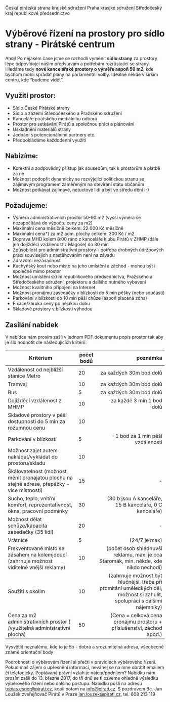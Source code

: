 Česká pirátská strana
krajské sdružení Praha
krasjké sdružení Středočeský kraj
republikové předsednictvo

Výběrové řízení na prostory pro sídlo strany - Pirátské centrum
========================

Ahoj!
Po nějakém čase jsme se rozhodli vyměnit **sídlo strany** za prostory lépe odpovídajcí našim představám a potřebám rozrůstající se strany. Hledáme tedy **nové kancelářské prostory o výměře aspoň 50 m2**, kde bychom mohli spřádat plány na parlamentní volby. Ideálně někde v širším centru, kde “budeme vidět”. 

## Využití prostor:
* Sídlo České Pirátské strany
* Sídlo a zázemí Středočeského a Pražského sdružení
* Kanceláře pirátského mediálního odboru
* Prostor pro setkávání Pirátů a společnou práci a plánování
* Uskladnění materiálů strany 
* Jednání s potencionálními partnery etc.
* Předpokládáme každodenní využití 

## Nabízíme:
* Korektní a zodpovědný přístup jak sousedům, tak k prostorům a platbě za ně
* Možnost podopřit dynamicky se rozvýjející politickou stranu se zajímavým programem zaměřeným na otevírání státu občanům
* Možnost potkávat zajímavé, netuctové lidi a být ve středu dění :-)

## Požadujeme:
* Výměra administrativních prostor 50-90 m2 (vyšší výměra se nezapočítává do výpočtu ceny za m2) 
* Maximální cena měsíčně celkem: 22 000 Kč měsíčně
* Maximální cena*) za m2 adm. plochy celkem: 300 Kč / m2
* Doprava MHD kolem 8:00 ráno z kanceláře klubu Pirátů v ZHMP (dále jen dojížděcí vzdálenost z Magoše) do 30 min
* Způsobilost pro administrativní prostory - potřeba drobných údržbových prací souvisejích s nastěhováním není na závadu
* Zdravotní nezávadnost
* Kuchyňský kout nebo místo na jeho umístění a záchod - mohou být i společné mimo prostor
* Možnost umístění skříní republikového předsednictva, Pražského a Středočeského sdružení, projektoru a dalšího nutného vybavení
* Možnost kvalitního připojení na Internet
* Možnost pronájmu zasedačky v blízkosti do 5 min pěšky (nebo součástí)
* Parkování v blízkosti do 10 min pěší chůze (aspoň placená zóna)
* Fixace/záruka ceny po nějakou dobu
* Skladové prostory v blízkosti výhodou

## Zasílání nabídek
V nabídce nám prosím zašli v jednom PDF dokumentu popis prostor tak aby je šlo hodnotit dle následujících kritérií:

   Kritérium | počet bodů  | poznámka
   --------- | --------- | ------:
   Vzdálenost od nejbližší stanice Metro | 20 | za každých 30m bod dolů
   Tramvaj | 10 | za každých 30m bod dolů
   Bus | 5  | za každých 30m bod dolů
   Dojížděcí vzdálenost z MHMP | 10  |  za každé 3 min 1 bod dolů
   Skladové prostory v pěší dostupnosti do 5 min za rozumnou cenu | 10  |
   Parkování v blízkosti | 5 |  -1 bod za 1 min pěší vzdálenosti
   Možnost zajet autem nakládat/vykládat do prostoru/skladu | 10 | 
   Škálovatelnost (možnost měnit pronajatou plochu na stejné adrese, přepážky - více místností) |  15 | -
Sucho, teplo, vnitřní komfort, reprezentativnost, okna, pracovní podmínky | 30 |(30 b jsou A kanceláře, 15 B kanceláře, 0 C kanceláře) 
   Možnost dělat schůze/kapacita zasedačky (35 lidí)| 20 | -
   Vrátnice | 5  | (24/7 je max)
   Frekventované místo se zásahem na kolemjdoucí (zahrnuje možnost viditelné vnější reklamy) |  10 | (počet osob shlédnuvší reklamu, max. je cca Staromák, min. někde, kde nikdo nechodí)
   Soužití s okolím  |10 | (zahrnuje možnost být hlučnější, třeba při promítání uměleckých děl, možnost si zahulit, spolupráci s dalšími nájemníky)
   Cena za m2 administrativních prostor ( /využitelná administrativní plocha) | 50  | (Cena = celková cena pronájmu prostoru + příslušenství, záchod apod.)
   Vysvětlit neznalému, kde to je 5b - dobrá a srozumitelná adresa, všeobecné známé orientační body

Podrobnosti o výběrovém řízení si přečti v pravidlech výběrového řízení. Pokud máš zájem o upřesnění informací, neváhej se na mne obrátit emailem či telefonicky.
Poptávaná právní vztah je nájem/podníjem?
Nabídku nám prosím zašli do 13. března 2017, do tří dnů se ti ozveme ohledně výsledku výběrového řízení nebo dalšího postupu. Nabídku pošli na adresu tobias.esner@pirati.cz, kopii potom na info@pirati.cz.
S pozdravem
Bc. Jan Loužek
zveřejňovač Pirátů v Praze
jan.louzek@pirati.cz, tel. 608 213 119


